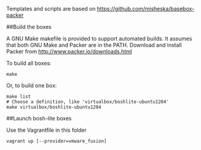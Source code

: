 Templates and scripts are based on https://github.com/misheska/basebox-packer

##Build the boxes

A GNU Make makefile is provided to support automated builds.  It assumes
that both GNU Make and Packer are in the PATH.  Download and install
Packer from <http://www.packer.io/downloads.html>


To build all boxes:

    make

Or, to build one box:

    make list
    # Choose a definition, like 'virtualbox/boshlite-ubuntu1204'
    make virtualbox/boshlite-ubuntu1204
##Launch bosh-lite boxes

Use the Vagrantfile in this folder

    vagrant up [--provider=vmware_fusion]
